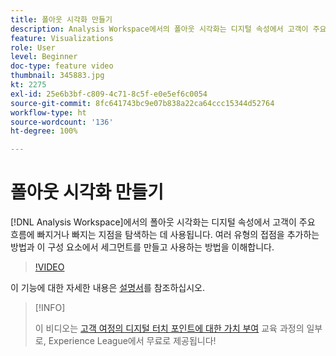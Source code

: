 ```yaml
---
title: 폴아웃 시각화 만들기
description: Analysis Workspace에서의 폴아웃 시각화는 디지털 속성에서 고객이 주요 흐름에 빠지거나 빠지는 지점을 탐색하는 데 사용됩니다. 여러 유형의 접점을 추가하는 방법과 이 구성 요소에서 세그먼트를 만들고 사용하는 방법을 이해합니다.
feature: Visualizations
role: User
level: Beginner
doc-type: feature video
thumbnail: 345883.jpg
kt: 2275
exl-id: 25e6b3bf-c809-4c71-8c5f-e0e5ef6c0054
source-git-commit: 8fc641743bc9e07b838a22ca64ccc15344d52764
workflow-type: ht
source-wordcount: '136'
ht-degree: 100%

---
```


# 폴아웃 시각화 만들기

[!DNL Analysis Workspace]에서의 폴아웃 시각화는 디지털 속성에서 고객이 주요 흐름에 빠지거나 빠지는 지점을 탐색하는 데 사용됩니다. 여러 유형의 접점을 추가하는 방법과 이 구성 요소에서 세그먼트를 만들고 사용하는 방법을 이해합니다.

>[!VIDEO](https://video.tv.adobe.com/v/345883/?quality=12&learn=on)

이 기능에 대한 자세한 내용은 [설명서](https://experienceleague.adobe.com/docs/analytics/analyze/analysis-workspace/visualizations/fallout/fallout-flow.html?lang=ko)를 참조하십시오.

>[!INFO]
>
> 이 비디오는 [고객 여정의 디지털 터치 포인트에 대한 가치 부여](https://experienceleague.adobe.com/?recommended=Analytics-U-1-2020.2) 교육 과정의 일부로, Experience League에서 무료로 제공됩니다!
